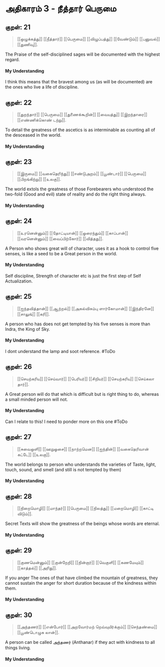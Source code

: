 # அதிகாரம் 3 - நீத்தார் பெருமை

## குறள்: 21
>[[ஒழுக்கத்து]] [[நீத்தார்]] [[பெருமை]] [[விழுப்பத்து]] 
>[[வேண்டும்]] [[பனுவல்]] [[துணிவு]].

The Praise of the self-disciplined sages will be documented with the highest regard.

#### My Understanding
I think this means that the bravest among us (as will be documented) are the ones who live a life of discipline.

## குறள்: 22
>[[துறந்தார்]] [[பெருமை]] [[துணைக்கூறின்]] [[வையத்து]] 
>[[இறந்தாரை]] [[எண்ணிக்கொண் டற்று]].

To detail the greatness of the ascetics is as interminable as counting all of the desceased in the world.

#### My Understanding

## குறள்: 23
>[[இருமை]] [[வகைதெரிந்து]] [[ஈண்டுஅறம்]] [[பூண்டார்]] 
>[[பெருமை]] [[பிறங்கிற்று]] [[உலகு]].

The world extols the greatness of those Forebearers who understood the two-fold (Good and evil) state of reality and do the right thing always.

#### My Understanding

## குறள்: 24
>[[உரனென்னும்]] [[தோட்டியான்]] [[ஓரைந்தும்]] [[காப்பான்]] 
>[[வரனென்னும்]] [[வைப்பிற்கோர்]] [[வித்தது]].

A Person who shows great will of character, uses it as a hook to control five senses, is like a seed to be a Great person in the world.

#### My Understanding
Self discipline, Strength of character etc is just the first step of Self Actualization.

## குறள்: 25
>[[ஐந்தவித்தான்]] [[ஆற்றல்]] [[அகல்விசும்பு ளார்கோமான்]] 
>[[இந்திரனே]] [[சாலுங்]] [[கரி]].

A person who has does not get tempted by his five senses is more than Indra, the King of Sky.

#### My Understanding
I dont understand the lamp and soot reference. #ToDo 

## குறள்: 26
>[[செயற்கரிய]] [[செய்வார்]] [[பெரியர்]] [[சிறியர்]] 
>[[செயற்கரிய]] [[செய்கலா தார்]].

A Great person will do that which is difficult but is right thing to do, whereas a small minded person will not.

#### My Understanding
Can I relate to this! I need to ponder more on this one #ToDo

## குறள்: 27
>[[சுவைஒளி]] [[ஊறுஓசை]] [[நாற்றமென]] [[ஐந்தின்]] 
>[[வகைதெரிவான் கட்டே]] [[உலகு]].

The world belongs to person who understands the varieties of Taste, light, touch, sound, and smell (and still is not tempted by them)


#### My Understanding

## குறள்: 28
>[[நிறைமொழி]] [[மாந்தர்]] [[பெருமை]] [[நிலத்து]] 
>[[மறைமொழி]] [[காட்டி விடும்]].

Secret Texts will show the greatness of the beings whose words are eternal.

#### My Understanding

## குறள்: 29
>[[குணமென்னும்]] [[குன்றேறி]] [[நின்றார்]] [[வெகுளி]] 
>[[கணமேயும்]] [[காத்தல்]] [[அரிது]].

If you anger The ones of that have climbed the mountain of greatness, they cannot sustain the anger for short duration because of the kindness within them.

#### My Understanding

## குறள்: 30
>[[அந்தணர்]] [[என்போர்]] [[அறவோர்மற் றெவ்வுயிர்க்கும்]] 
>[[செந்தண்மை]] [[பூண்டொழுக லான்]].

A person can be called அந்தணர் (Anthanar) if they act with kindness to all things living.

#### My Understanding
